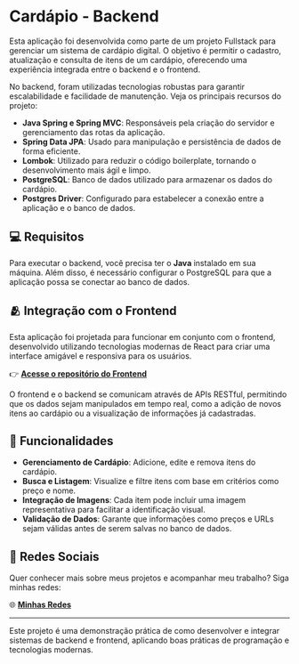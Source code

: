 # Cardápio - Backend

Esta aplicação foi desenvolvida como parte de um projeto Fullstack para gerenciar um sistema de cardápio digital. O objetivo é permitir o cadastro, atualização e consulta de itens de um cardápio, oferecendo uma experiência integrada entre o backend e o frontend.

No backend, foram utilizadas tecnologias robustas para garantir escalabilidade e facilidade de manutenção. Veja os principais recursos do projeto:

- **Java Spring e Spring MVC**: Responsáveis pela criação do servidor e gerenciamento das rotas da aplicação.
- **Spring Data JPA**: Usado para manipulação e persistência de dados de forma eficiente.
- **Lombok**: Utilizado para reduzir o código boilerplate, tornando o desenvolvimento mais ágil e limpo.
- **PostgreSQL**: Banco de dados utilizado para armazenar os dados do cardápio.
- **Postgres Driver**: Configurado para estabelecer a conexão entre a aplicação e o banco de dados.

## 💻 Requisitos

Para executar o backend, você precisa ter o **Java** instalado em sua máquina. Além disso, é necessário configurar o PostgreSQL para que a aplicação possa se conectar ao banco de dados.

## 🫂 Integração com o Frontend

Esta aplicação foi projetada para funcionar em conjunto com o frontend, desenvolvido utilizando tecnologias modernas de React para criar uma interface amigável e responsiva para os usuários.

👉 [**Acesse o repositório do Frontend**](https://github.com/VictorDia0/Cardapio_FrontEnd.git)

O frontend e o backend se comunicam através de APIs RESTful, permitindo que os dados sejam manipulados em tempo real, como a adição de novos itens ao cardápio ou a visualização de informações já cadastradas.

## 🚀 Funcionalidades

- **Gerenciamento de Cardápio**: Adicione, edite e remova itens do cardápio.
- **Busca e Listagem**: Visualize e filtre itens com base em critérios como preço e nome.
- **Integração de Imagens**: Cada item pode incluir uma imagem representativa para facilitar a identificação visual.
- **Validação de Dados**: Garante que informações como preços e URLs sejam válidas antes de serem salvas no banco de dados.

## 📱 Redes Sociais

Quer conhecer mais sobre meus projetos e acompanhar meu trabalho? Siga minhas redes:

🌐 [**Minhas Redes**](https://linktreevic.netlify.app/?fbclid=PAZXh0bgNhZW0CMTEAAaZ8DSvq8I49UwnEvJytfbhWzD3qdqcoRaEdjzETs8H6FALYB5e0gTK63qE_aem_Ro2tDsxdn2KlVzlMssfLOw)

---

Este projeto é uma demonstração prática de como desenvolver e integrar sistemas de backend e frontend, aplicando boas práticas de programação e tecnologias modernas.
